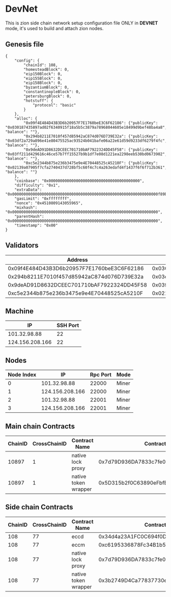 # DevNet

This is zion side chain network setup configuration file ONLY in <strong>DEVNET</strong> mode, it's used to build and attach zion nodes.


## Genesis file
```dat
{
    "config": {
        "chainId": 108, 
        "homesteadBlock": 0,
        "eip150Block": 0,
        "eip155Block": 0,
        "eip158Block": 0,
        "byzantiumBlock": 0,
        "constantinopleBlock": 0,
        "petersburgBlock": 0,
        "hotstuff": {
            "protocol": "basic"
        }
    },
    "alloc": {
        "0x09f4E484D43B3D6b20957F7E1760beE3C6F62186": {"publicKey": "0x030187435897ad02f6340915f18a5b5c3879a78968044605e18499d9bef48ba4a8", "balance": ""},
        "0x294b8211E7010f457d85942aC874d076D739E32a": {"publicKey": "0x03df2a729a896e41e80475525ac93524b041bafe06a22e61d59d9233df6279f4fc", "balance": ""},
        "0x9deAD91D8632DCEEC701710bAF7922324DD45F58": {"publicKey": "0x03ff211d429616c46ce57b7ff15527b9b1df7e08d1221ea2298eeb530bd0673902", "balance": ""},
        "0xc5e2344b875e236b3475e9e4E70448525cA5210F": {"publicKey": "0x02139a07905f7cfa2740437d728bf5c60f4c7c4a263edafd4f1437f6f6f712b361", "balance": ""}
    },
    "coinbase": "0x0000000000000000000000000000000000000000",
    "difficulty": "0x1",
    "extraData": "0x0000000000000000000000000000000000000000000000000000000000000000f89bf8549409f4e484d43b3d6b20957f7e1760bee3c6f6218694294b8211e7010f457d85942ac874d076d739e32a949dead91d8632dceec701710baf7922324dd45f5894c5e2344b875e236b3475e9e4e70448525ca5210fb8410000000000000000000000000000000000000000000000000000000000000000000000000000000000000000000000000000000000000000000000000000000000c080",
    "gasLimit": "0xffffffff",
    "nonce": "0x4510809143055965",
    "mixhash": "0x0000000000000000000000000000000000000000000000000000000000000000",
    "parentHash": "0x0000000000000000000000000000000000000000000000000000000000000000",
    "timestamp": "0x00"
}
```

## Validators

Address | Public Key
---|---
0x09f4E484D43B3D6b20957F7E1760beE3C6F62186|0x030187435897ad02f6340915f18a5b5c3879a78968044605e18499d9bef48ba4a8
0x294b8211E7010f457d85942aC874d076D739E32a|0x03df2a729a896e41e80475525ac93524b041bafe06a22e61d59d9233df6279f4fc
0x9deAD91D8632DCEEC701710bAF7922324DD45F58|0x03ff211d429616c46ce57b7ff15527b9b1df7e08d1221ea2298eeb530bd0673902
0xc5e2344b875e236b3475e9e4E70448525cA5210F|0x02139a07905f7cfa2740437d728bf5c60f4c7c4a263edafd4f1437f6f6f712b361

## Machine
IP | SSH Port 
---|---
101.32.98.88|22
124.156.208.166|22

## Nodes
Node Index | IP | Rpc Port | Mode
---|---|---|---
0|101.32.98.88|22000|Miner
1|124.156.208.166|22000|Miner
2|101.32.98.88|22001|Miner
3|124.156.208.166|22001|Miner

## Main chain Contracts
ChainID | CrossChainID | Contract Name | Contract address
---|---|---|---
10897 | 1 | native lock proxy | 0x7d79D936DA7833c7fe056eB450064f34A327DcA8
10897 | 1 | native token wrapper | 0x5D315b2f0C63890eFbfB37c26E0ae0807e72bCc9

## Side chain Contracts
ChainID | CrossChainID | Contract Name | Contract address
---|---|---|---
108 | 77 | eccd | 0x34d4a23A1FC0C694f0D74DDAf9D8d564cfE2D430
108 | 77 | eccm | 0xc6195336878Fc34B1b5A13895015a97c1aD9cc25
108 | 77 | native lock proxy | 0x7d79D936DA7833c7fe056eB450064f34A327DcA8
108 | 77 | native token wrapper | 0x3b2749D4Ca77837730e8ff8318DC9cc688595E95